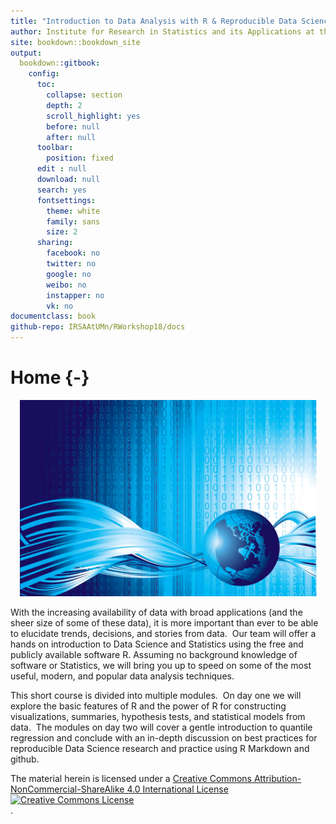 ```yaml
--- 
title: "Introduction to Data Analysis with R & Reproducible Data Science"
author: Institute for Research in Statistics and its Applications at the University of Minnesota
site: bookdown::bookdown_site
output: 
  bookdown::gitbook:
    config:
      toc:
        collapse: section
        depth: 2
        scroll_highlight: yes
        before: null
        after: null
      toolbar:
        position: fixed
      edit : null
      download: null
      search: yes
      fontsettings:
        theme: white
        family: sans
        size: 2
      sharing:
        facebook: no
        twitter: no
        google: no
        weibo: no
        instapper: no
        vk: no  
documentclass: book
github-repo: IRSAAtUMn/RWorkshop18/docs
---
```





#  Home {-}





<center>
<div class="image">
<img src="images/data-transfer-vector.jpg" style="width: 475px"/>
</div>
</center>

With the increasing availability of data with broad applications (and the sheer size of some of these data), it is more important than ever to be able to elucidate trends, decisions, and stories from data.  Our team will offer a hands on introduction to Data Science and Statistics using the free and publicly available software R. Assuming no background knowledge of software or Statistics, we will bring you up to speed on some of the most useful, modern, and popular data analysis techniques.

This short course is divided into multiple modules.  On day one we will explore the basic features of R and the power of R for constructing visualizations, summaries, hypothesis tests, and statistical models from data.  The modules on day two will cover a gentle introduction to quantile regression and conclude with an in-depth discussion on best practices for reproducible Data Science research and practice using R Markdown and github.

The material herein is licensed under a <a rel="license" href="http://creativecommons.org/licenses/by-nc-sa/4.0/">Creative Commons Attribution-NonCommercial-ShareAlike 4.0 International License<br /><img alt="Creative Commons License" style="border-width:0" src="https://i.creativecommons.org/l/by-nc-sa/4.0/88x31.png" /></a><br /></a>.
<br>

